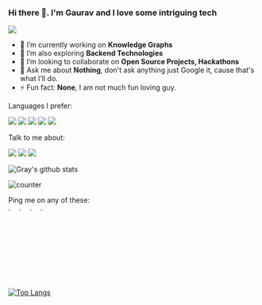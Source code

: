 ### Hi there 👋. I'm Gaurav and I love some intriguing tech
![](https://media.giphy.com/media/xFkgeu7dhfgqqxJqmj/giphy.gif)

- 🔭 I’m currently working on **Knowledge Graphs**
- 🌱 I’m also exploring **Backend Technologies** 
- 👯 I’m looking to collaborate on **Open Source Projects, Hackathons**
- 💬 Ask me about **Nothing**, don't ask anything just Google it, cause that's what I'll do.
- ⚡ Fun fact: **None**, I am not much fun loving guy.


Languages I prefer:<br>
<p>
  <a><img src="https://img.icons8.com/color/48/000000/python.png"></a>
  <a><img src="https://img.icons8.com/color/48/000000/java-coffee-cup-logo.png"></a>
  <a><img src="https://img.icons8.com/color/48/000000/c-programming.png"></a>
  <a><img src="https://img.icons8.com/color/48/000000/c-plus-plus-logo.png"></a>
  <a><img src="https://img.icons8.com/color/48/000000/javascript.png"></a>
</p>
Talk to me about:<br>
<p>
  <a><img src="https://img.icons8.com/color/48/000000/react-native.png"></a>
  <a><img src="https://img.icons8.com/dusk/48/000000/web.png"></a>
  <a><img src="https://img.icons8.com/cotton/48/000000/artificial-intelligence.png"></a>
</p>

![Gray's github stats](https://github-readme-stats.vercel.app/api?username=GrayFlash&theme=dracula)

<p> <img src="https://komarev.com/ghpvc/?username=GrayFlash&color=green" alt="counter" /> </p>




Ping me on any of these: <br>
[<img src="https://img.icons8.com/color/48/000000/twitter.png" width="3.5%"/>](https://twitter.com/GauravK28981502)
[<img src="https://img.icons8.com/color/48/000000/linkedin.png" width="3.5%"/>](https://www.linkedin.com/in/gaurav-kumar-404280194/)
[<img src="https://img.icons8.com/color/48/000000/instagram.png" width="3.5%"/>](https://www.instagram.com/g.r.a.y.stack/)
<a href="mailto:gk74533@gmail.com"> <img src="https://img.icons8.com/fluent/48/000000/gmail.png" width="3.5%"/> </a>




### 
[![Top Langs](https://github-readme-stats.vercel.app/api/top-langs/?username=GrayFlash&hide=Jupyter+Notebook&layout=compact&langs_count=6)](https://github.com/GrayFlash/github-readme-stats)
### 

